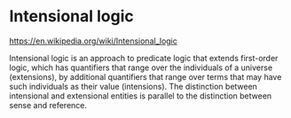 # Intensional logic

https://en.wikipedia.org/wiki/Intensional_logic

Intensional logic is an approach to predicate logic that extends first-order logic, which has quantifiers that range over the individuals of a universe (extensions), by additional quantifiers that range over terms that may have such individuals as their value (intensions). The distinction between intensional and extensional entities is parallel to the distinction between sense and reference.
